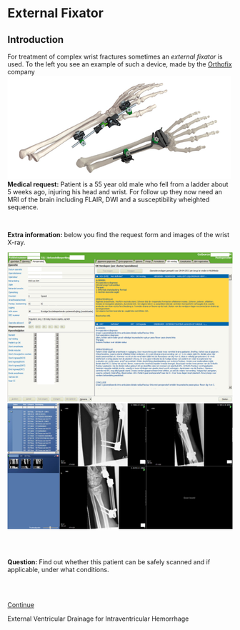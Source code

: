 # External Fixator 


## Introduction

For treatment of complex wrist fractures sometimes an *external fixator* is used. To the
left you see an example of such a device, made by the [Orthofix](http://www.orthofix.com) company ![](fixateur_wrist.png)**Medical request:**
Patient is a 55 year old male who fell from a ladder about 5 weeks ago, injuring his head and wrist. 
For follow up they now need an MRI of the brain including FLAIR, DWI and a susceptibility wheighted sequence.

<br>






**Extra information:** below you find the request form and images of the wrist X-ray.

![OK Verslag](ok_verslag.png)
![DX pols](dx_pols.png)

<br>
<br>

**Question:** Find out whether this patient can be safely scanned and if applicable, under what conditions.

<br>
<br>

[Continue](case_part2.md)





External Ventricular Drainage for Intraventricular Hemorrhage



